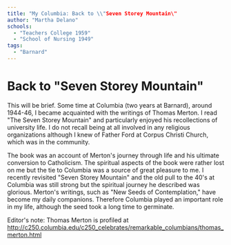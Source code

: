 ```yaml
---
title: "My Columbia: Back to \\"Seven Storey Mountain\"
author: "Martha Delano"
schools:
  - "Teachers College 1959"
  - "School of Nursing 1949"
tags:
  - "Barnard"
---
```


# Back to "Seven Storey Mountain"

This will be brief. Some time at Columbia (two years at Barnard), around 1944-46, I became acquainted with the writings of Thomas Merton. I read "The Seven Storey Mountain" and particularly enjoyed his recollections of university life. I do not recall being at all involved in any religious organizations although I knew of Father Ford at Corpus Christi Church, which was in the community.

The book was an account of Merton's journey through life and his ultimate conversion to Catholicism. The spiritual aspects of the book were rather lost on me but the tie to Columbia was a source of great pleasure to me. I recently revisited "Seven Storey Mountain" and the old pull to the 40's at Columbia was still strong but the spiritual journey he described was glorious. Merton's writings, such as "New Seeds of Contemplation," have become my daily companions. Therefore Columbia played an important role in my life, although the seed took a long time to germinate.

Editor's note: Thomas Merton is profiled at http://c250.columbia.edu/c250_celebrates/remarkable_columbians/thomas_merton.html
